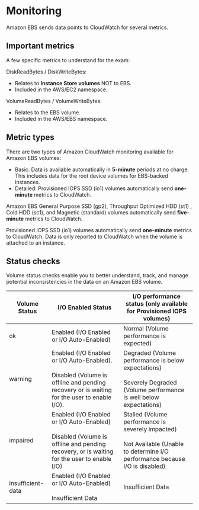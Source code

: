 # Monitoring

Amazon EBS sends data points to CloudWatch for several metrics.


## Important metrics

A few specific metrics to understand for the exam:

DiskReadBytes / DiskWriteBytes:
- Relates to **Instance Store volumes** NOT to EBS.
- Included in the AWS/EC2 namespace.

VolumeReadBytes / VolumeWriteBytes:
- Relates to the EBS volume.
- Included in the AWS/EBS namespace.


## Metric types

There are two types of Amazon CloudWatch monitoring available for Amazon EBS volumes:

- Basic: Data is available automatically in **5-minute** periods at no charge. This includes data for the root device volumes for EBS-backed instances.
- Detailed: Provisioned IOPS SSD (io1) volumes automatically send **one-minute** metrics to CloudWatch.

Amazon EBS General Purpose SSD (gp2), Throughput Optimized HDD (st1) , Cold HDD (sc1), and Magnetic (standard) volumes automatically send **five-minute** metrics to CloudWatch.

Provisioned IOPS SSD (io1) volumes automatically send **one-minute** metrics to CloudWatch. Data is only reported to CloudWatch when the volume is attached to an instance.


## Status checks

Volume status checks enable you to better understand, track, and manage potential inconsistencies in the data on an Amazon EBS volume.

| Volume Status | I/O Enabled Status | I/O performance status (only available for Provisioned IOPS volumes) |
|---|---|---|
| ok | Enabled (I/O Enabled or I/O Auto-Enabled) | Normal (Volume performance is expected) |
| warning | Enabled (I/O Enabled or I/O Auto-Enabled). <br/><br/> Disabled (Volume is offline and pending recovery or is waiting for the user to enable I/O). | Degraded (Volume performance is below expectations) <br/><br/> Severely Degraded (Volume performance is well below expectations) |
| impaired | Enabled (I/O Enabled or I/O Auto-Enabled) <br/><br/> Disabled (Volume is offline and pending recovery, or is waiting for the user to enable I/O) | Stalled (Volume performance is severely impacted) <br/><br/> Not Available (Unable to determine I/O performance because I/O is disabled) |
| insufficient-data | Enabled (I/O Enabled or I/O Auto-Enabled) <br/><br/> Insufficient Data | Insufficient Data |
